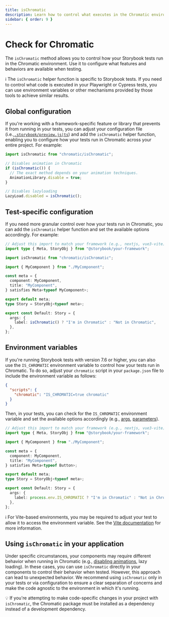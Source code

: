 ```yaml
---
title: isChromatic
description: Learn how to control what executes in the Chromatic environment
sidebar: { order: 9 }
---
```


# Check for Chromatic

The `isChromatic` method allows you to control how your Storybook tests run in the Chromatic environment. Use it to configure what features and behaviors are available when testing.

<div class="aside">

ℹ️ The `isChromatic` helper function is specific to Storybook tests. If you need to control what code is executed in your Playwright or Cypress tests, you can use environment variables or other mechanisms provided by those tools to achieve similar results.

</div>

## Global configuration

If you're working with a framework-specific feature or library that prevents it from running in your tests, you can adjust your configuration file (i.e.,[`.storybook/preview.js|ts`](https://storybook.js.org/docs/configure#configure-story-rendering)) and add the `isChromatic` helper function, enabling you to configure how your tests run in Chromatic across your entire project. For example:

```js title=".storybook/preview.js|ts"
import isChromatic from "chromatic/isChromatic";

// Disables animation in Chromatic
if (isChromatic()) {
  // The exact method depends on your animation techniques.
  AnimationLibrary.disable = true;
}

// Disables lazyloading
LazyLoad.disabled = isChromatic();
```

## Test-specific configuration

If you need more granular control over how your tests run in Chromatic, you can add the `isChromatic` helper function and set the available options accordingly. For example:

```ts title="MyComponent.stories.ts|tsx"
// Adjust this import to match your framework (e.g., nextjs, vue3-vite)
import type { Meta, StoryObj } from "@storybook/your-framework";

import isChromatic from "chromatic/isChromatic";

import { MyComponent } from "./MyComponent";

const meta = {
  component: MyComponent,
  title: "MyComponent",
} satisfies Meta<typeof MyComponent>;

export default meta;
type Story = StoryObj<typeof meta>;

export const Default: Story = {
  args: {
    label: isChromatic() ? "I'm in Chromatic" : "Not in Chromatic",
  },
};
```

## Environment variables

If you're running Storybook tests with version 7.6 or higher, you can also use the `IS_CHROMATIC` environment variable to control how your tests run in Chromatic. To do so, adjust your `chromatic` script in your `package.json` file to include the environment variable as follows:

```json title="package.json"
{
  "scripts": {
    "chromatic": "IS_CHROMATIC=true chromatic"
  }
}
```

Then, in your tests, you can check for the `IS_CHROMATIC` environment variable and set the available options accordingly (e.g., [args](https://storybook.js.org/docs/writing-stories/args), [parameters](https://storybook.js.org/docs/writing-stories/parameters)).

```ts title="MyComponent.stories.ts|tsx"
// Adjust this import to match your framework (e.g., nextjs, vue3-vite)
import type { Meta, StoryObj } from "@storybook/your-framework";

import { MyComponent } from "./MyComponent";

const meta = {
  component: MyComponent,
  title: "MyComponent",
} satisfies Meta<typeof Button>;

export default meta;
type Story = StoryObj<typeof meta>;

export const Default: Story = {
  args: {
    label: process.env.IS_CHROMATIC ? "I'm in Chromatic" : "Not in Chromatic",
  },
};
```

<div class="aside">

ℹ️ For Vite-based environments, you may be required to adjust your test to allow it to access the environment variable. See the [Vite documentation](https://vitejs.dev/guide/env-and-mode.html) for more information.

</div>

## Using `isChromatic` in your application

Under specific circumstances, your components may require different behavior when running in Chromatic (e.g., [disabling animations](/docs/animations/#javascript-animations), lazy loading). In these cases, you can use `isChromatic` directly in your components to control their behavior when tested. However, this approach can lead to unexpected behavior. We recommend using `isChromatic` only in your tests or via configuration to ensure a clear separation of concerns and make the code agnostic to the environment in which it's running.

<div class="aside">

💡 If you're attempting to make code-specific changes in your project with `isChromatic`, the Chromatic package must be installed as a dependency instead of a development dependency.

</div>
